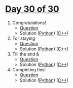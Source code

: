 # [Day 30 of 30](https://www.hackerrank.com/contests/day-30-of-30/challenges "Day 30 of 30 contest link")

1. Congratulations!
   - [Question](https://www.hackerrank.com/contests/day-30-of-30/challenges/congratulations "Congratulations!")
   - Solution ([Python](Congratulations!/Python/ "Solution in Python")) ([C++](Congratulations!/C++/ "Solution in C++"))
2. For staying
   - [Question](https://www.hackerrank.com/contests/day-30-of-30/challenges/for-staying "For staying")
   - Solution ([Python](For%20staying/Python/ "Solution in Python")) ([C++](For%20staying/C++/ "Solution in C++"))
3. Till the end &
   - [Question](https://www.hackerrank.com/contests/day-30-of-30/challenges/till-the-end "Till the end &")
   - Solution ([Python](Till%20the%20end%20&/Python/ "Solution in Python")) ([C++](Till%20the%20end%20&/C++/ "Solution in C++"))
4. Completing this!
   - [Question](https://www.hackerrank.com/contests/day-30-of-30/challenges/completing-this "Completing this!")
   - Solution ([Python](Completing%20this!/Python/ "Solution in Python")) ([C++](Completing%20this!/C++/ "Solution in C++"))
